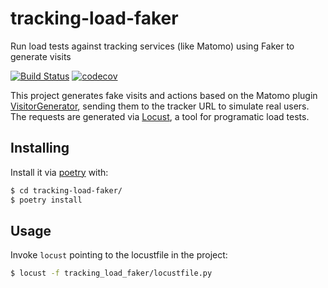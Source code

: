 # tracking-load-faker

Run load tests against tracking services (like Matomo) using Faker to generate
visits

[![Build Status](https://api.travis-ci.org/python/mypy.svg?branch=master)](https://travis-ci.org/python/mypy)
[![codecov](https://codecov.io/gh/diogenes1oliveira/tracking-load-faker/branch/master/graph/badge.svg)](https://codecov.io/gh/diogenes1oliveira/tracking-load-faker)

This project generates fake visits and actions based on the Matomo plugin
[VisitorGenerator](https://github.com/matomo-org/plugin-VisitorGenerator),
sending them to the tracker URL to simulate real users. The requests
are generated via [Locust](https://locust.io/), a tool for programatic
load tests.

## Installing

Install it via [poetry](https://python-poetry.org/) with:

``` sh
$ cd tracking-load-faker/
$ poetry install
```

## Usage

Invoke `locust` pointing to the locustfile in the project:

``` sh
$ locust -f tracking_load_faker/locustfile.py
```

